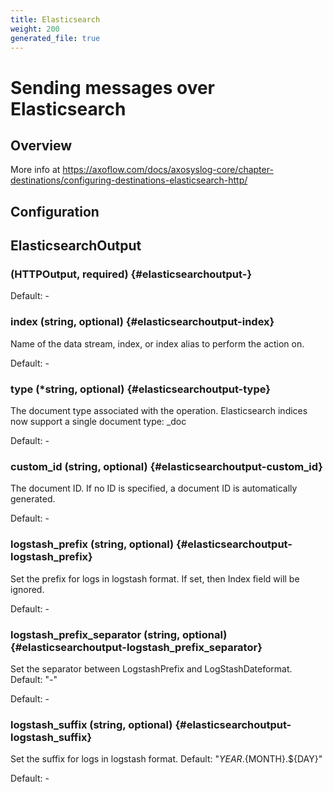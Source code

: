 ```yaml
---
title: Elasticsearch
weight: 200
generated_file: true
---
```


# Sending messages over Elasticsearch
## Overview
 More info at https://axoflow.com/docs/axosyslog-core/chapter-destinations/configuring-destinations-elasticsearch-http/

## Configuration
## ElasticsearchOutput

###  (HTTPOutput, required) {#elasticsearchoutput-}

Default: -

### index (string, optional) {#elasticsearchoutput-index}

Name of the data stream, index, or index alias to perform the action on. 

Default: -

### type (*string, optional) {#elasticsearchoutput-type}

The document type associated with the operation. Elasticsearch indices now support a single document type: _doc 

Default: -

### custom_id (string, optional) {#elasticsearchoutput-custom_id}

The document ID. If no ID is specified, a document ID is automatically generated. 

Default: -

### logstash_prefix (string, optional) {#elasticsearchoutput-logstash_prefix}

Set the prefix for logs in logstash format. If set, then Index field will be ignored. 

Default: -

### logstash_prefix_separator (string, optional) {#elasticsearchoutput-logstash_prefix_separator}

Set the separator between LogstashPrefix and LogStashDateformat. Default: "-" 

Default: -

### logstash_suffix (string, optional) {#elasticsearchoutput-logstash_suffix}

Set the suffix for logs in logstash format. Default: "${YEAR}.${MONTH}.${DAY}" 

Default: -


